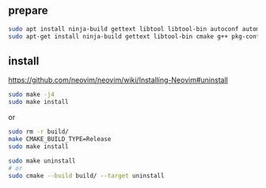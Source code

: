 ## prepare

```sh
sudo apt install ninja-build gettext libtool libtool-bin autoconf automake cmake g++ pkg-config unzip curl doxygen
sudo apt-get install ninja-build gettext libtool-bin cmake g++ pkg-config unzip curl
```


## install

<https://github.com/neovim/neovim/wiki/Installing-Neovim#uninstall>

```sh
sudo make -j4
sudo make install
```

or

```sh
sudo rm -r build/
make CMAKE_BUILD_TYPE=Release
sudo make install
```



```sh
sudo make uninstall
# or
sudo cmake --build build/ --target uninstall
```
